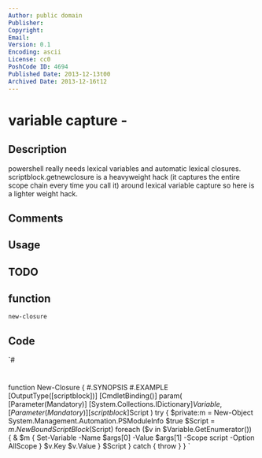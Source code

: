 ```yaml
---
Author: public domain
Publisher: 
Copyright: 
Email: 
Version: 0.1
Encoding: ascii
License: cc0
PoshCode ID: 4694
Published Date: 2013-12-13t00
Archived Date: 2013-12-16t12
---
```


# variable capture - 

## Description

powershell really needs lexical variables and automatic lexical closures. scriptblock.getnewclosure is a heavyweight hack (it captures the entire scope chain every time you call it) around lexical variable capture so here is a lighter weight hack.

## Comments



## Usage



## TODO



## function

`new-closure`

## Code

`#
 #
 function New-Closure {
 #.SYNOPSIS
 #.EXAMPLE
 	[OutputType([scriptblock])]
 	[CmdletBinding()]
 	param(
 		[Parameter(Mandatory)]
 		[System.Collections.IDictionary]$Variable
 ,
 		[Parameter(Mandatory)]
 		[scriptblock]$Script
 	)
 	try {
 		$private:m = New-Object System.Management.Automation.PSModuleInfo $true
 		$Script = $m.NewBoundScriptBlock($Script)
 		foreach ($v in $Variable.GetEnumerator()) {
 			& $m { Set-Variable -Name $args[0] -Value $args[1] -Scope script -Option AllScope } $v.Key $v.Value
 		}
 		$Script
 	} catch {
 		throw
 	}
 }
`

